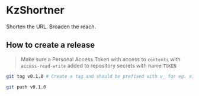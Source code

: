 # KzShortner

Shorten the URL. Broaden the reach.

## How to create a release

> Make sure a Personal Access Token with access to `contents` with `access-read-write`  added to repository secrets with name `TOKEN`

```bash
git tag v0.1.0 # Create a tag and should be prefixed with v_ for eg. v1.0
```

```bash
git push v0.1.0
```

